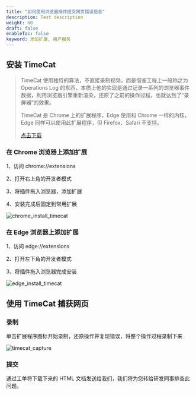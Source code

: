 ```yaml
---
title: "如何使用浏览器插件提交网页错误信息"
description: Test description
weight: 60
draft: false
enableToc: false
keyword: 添加扩展, 用户服务
---
```


## 安装 TimeCat 

> TimeCat 使用独特的算法，不直接录制视频，而是借鉴工程上一般称之为 Operations Log 的东西，本质上他的实现是通过记录一系列的浏览器事件数据，利用浏览器引擎重新渲染，还原了之前的操作过程，也就达到了“录屏器”的效果。
>
> TimeCat 是 Chrome 上的扩展程序，Edge 使用和 Chrome 一样的内核，Edge 同样可以使用此扩展程序，但 Firefox、Safari 不支持。
>
> [点击下载](https://lllidan-bucket0.pek3b.qingstor.com/timecat-chrome.crx)

### 在 Chrome 浏览器上添加扩展

1、访问 chrome://extensions

2、打开右上角的开发者模式

3、将插件拖入浏览器，添加扩展

4、安装完成后固定到常用扩展

![chrome_install_timecat](../../_images/how_to_use_timecat.assets/chrome_install_timecat.gif)

### 在 Edge 浏览器上添加扩展

1、访问 edge://extensions

2、打开左下角的开发者模式

3、将插件拖入浏览器完成安装

![edge_install_timecat](../../_images/how_to_use_timecat.assets/edge_install_timecat.gif)

## 使用 TimeCat 捕获网页

### 录制

单击扩展程序图标开始录制，还原操作并复现错误，将整个操作过程录制下来

![timecat_capture](../../_images/how_to_use_timecat.assets/timecat_capture.gif)

### 提交

通过工单将下载下来的 HTML 文档发送给我们，我们将为您转给研发同事排查此问题。

